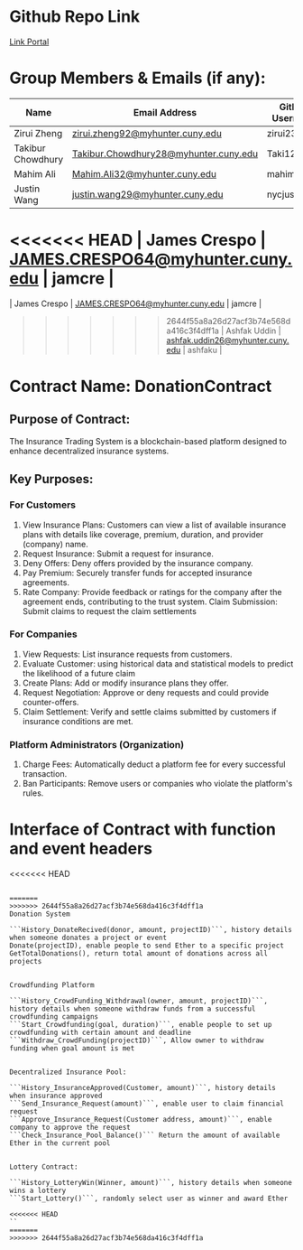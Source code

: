 # Github Repo Link

[Link Portal](https://github.com/zirui2333/Blockchain_Assignment_4)

# Group Members & Emails (if any):

| Name              | Email Address                         | GitHub Username |
| ----------------- | ------------------------------------- | --------------- |
| Zirui Zheng       | zirui.zheng92@myhunter.cuny.edu       | zirui2333       |
| Takibur Chowdhury | Takibur.Chowdhury28@myhunter.cuny.edu | Taki127         |
| Mahim Ali         | Mahim.Ali32@myhunter.cuny.edu         | mahimali937     |
| Justin Wang       | justin.wang29@myhunter.cuny.edu       | nycjustinw      |
<<<<<<< HEAD
| James Crespo      | JAMES.CRESPO64@myhunter.cuny.edu      | jamcre          |
=======
| James Crespo      | JAMES.CRESPO64@myhunter.cuny.edu      | jamcre         |
>>>>>>> 2644f55a8a26d27acf3b74e568da416c3f4dff1a
| Ashfak Uddin      | ashfak.uddin26@myhunter.cuny.edu      | ashfaku         |

# Contract Name: DonationContract

## Purpose of Contract:

The Insurance Trading System is a blockchain-based platform designed to enhance decentralized insurance systems.

## Key Purposes:

### For Customers
1. View Insurance Plans: Customers can view a list of available insurance plans with details like coverage, premium, duration, and provider (company) name.
2. Request Insurance: Submit a request for insurance.
3. Deny Offers: Deny offers provided by the insurance company.
4. Pay Premium: Securely transfer funds for accepted insurance agreements.
5. Rate Company: Provide feedback or ratings for the company after the agreement ends, contributing to the trust system.
Claim Submission: Submit claims to request the claim settlements


### For Companies
1. View Requests: List insurance requests from customers.
2. Evaluate Customer: using historical data and statistical models to predict the likelihood of a future claim
3. Create Plans: Add or modify insurance plans they offer.
4. Request Negotiation: Approve or deny requests and could provide counter-offers.
5. Claim Settlement: Verify and settle claims submitted by customers if insurance conditions are met.


### Platform Administrators (Organization)
1. Charge Fees: Automatically deduct a platform fee for every successful transaction.
2. Ban Participants: Remove users or companies who violate the platform's rules.


# Interface of Contract with function and event headers

<<<<<<< HEAD
````solidity

=======
>>>>>>> 2644f55a8a26d27acf3b74e568da416c3f4dff1a
Donation System

```History_DonateRecived(donor, amount, projectID)```, history details when someone donates a project or event
Donate(projectID), enable people to send Ether to a specific project
GetTotalDonations(), return total amount of donations across all projects


Crowdfunding Platform

```History_CrowdFunding_Withdrawal(owner, amount, projectID)```, history details when someone withdraw funds from a successful crowdfunding campaigns
```Start_Crowdfunding(goal, duration)```, enable people to set up crowdfunding with certain amount and deadline
```Withdraw_CrowdFunding(projectID)```, Allow owner to withdraw funding when goal amount is met


Decentralized Insurance Pool:

```History_InsuranceApproved(Customer, amount)```, history details when insurance approved
```Send_Insurance_Request(amount)```, enable user to claim financial request
```Approve_Insurance_Request(Customer address, amount)```, enable company to approve the request
```Check_Insurance_Pool_Balance()``` Return the amount of available Ether in the current pool


Lottery Contract:

```History_LotteryWin(Winner, amount)```, history details when someone wins a lottery
```Start_Lottery()```, randomly select user as winner and award Ether

<<<<<<< HEAD
``
=======
>>>>>>> 2644f55a8a26d27acf3b74e568da416c3f4dff1a




